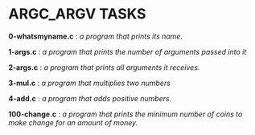 # ARGC_ARGV TASKS

**0-whatsmyname.c** : _a program that prints its name._

**1-args.c** : _a program that prints the number of arguments passed into it_

**2-args.c** : _a program that prints all arguments it receives._

**3-mul.c** : _a program that multiplies two numbers_

**4-add.c** : _a program that adds positive numbers._

**100-change.c** : _a program that prints the minimum number of coins to make change for an amount of money._
